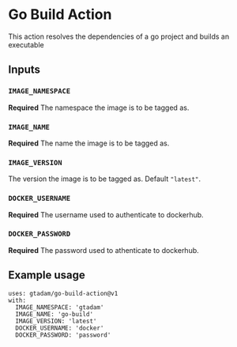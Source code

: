 # Go Build Action

This action resolves the dependencies of a go project and builds an executable

## Inputs

### `IMAGE_NAMESPACE`

**Required** The namespace the image is to be tagged as.

### `IMAGE_NAME`

**Required** The name the image is to be tagged as.

### `IMAGE_VERSION`

The version the image is to be tagged as. Default `"latest"`.

### `DOCKER_USERNAME`

**Required** The username used to authenticate to dockerhub.

### `DOCKER_PASSWORD`

**Required** The password used to athenticate to dockerhub.

## Example usage

```
uses: gtadam/go-build-action@v1
with:
  IMAGE_NAMESPACE: 'gtadam'
  IMAGE_NAME: 'go-build'
  IMAGE_VERSION: 'latest'
  DOCKER_USERNAME: 'docker'
  DOCKER_PASSWORD: 'password'
```